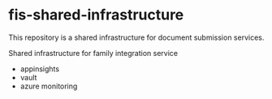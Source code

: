 # fis-shared-infrastructure
This repository is a shared infrastructure for document submission services.

Shared infrastructure for family integration service

- appinsights
- vault
- azure monitoring